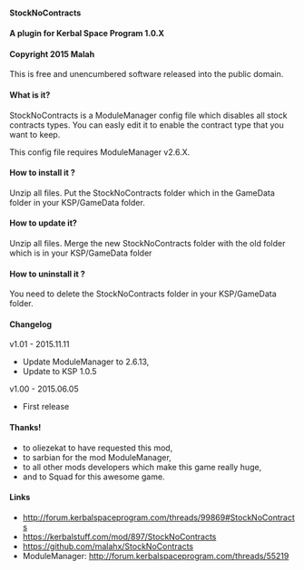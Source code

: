 #### StockNoContracts
#### A plugin for Kerbal Space Program 1.0.X
#### Copyright 2015 Malah

This is free and unencumbered software released into the public domain.

#### What is it?

StockNoContracts is a ModuleManager config file which disables all stock contracts types. You can easly edit it to enable the contract type that you want to keep.

This config file requires ModuleManager v2.6.X.

#### How to install it ?

Unzip all files. Put the StockNoContracts folder which in the GameData folder in your KSP/GameData folder.

#### How to update it?

Unzip all files. Merge the new StockNoContracts folder with the old folder which is in your KSP/GameData folder

#### How to uninstall it ?

You need to delete the StockNoContracts folder in your KSP/GameData folder.

#### Changelog

v1.01 - 2015.11.11
* Update ModuleManager to 2.6.13,
* Update to KSP 1.0.5

v1.00 - 2015.06.05
* First release

#### Thanks!

* to oliezekat to have requested this mod,
* to sarbian for the mod ModuleManager,
* to all other mods developers which make this game really huge,
* and to Squad for this awesome game.

#### Links

* http://forum.kerbalspaceprogram.com/threads/99869#StockNoContracts
* https://kerbalstuff.com/mod/897/StockNoContracts
* https://github.com/malahx/StockNoContracts
* ModuleManager: http://forum.kerbalspaceprogram.com/threads/55219
